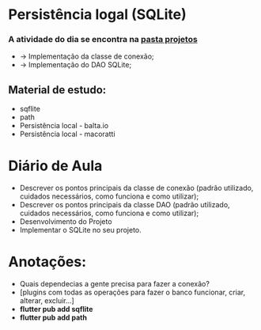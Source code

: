 # Persistência logal (SQLite)
### A atividade do dia se encontra na [pasta projetos](https://github.com/caduHD4/Mobile-IFPR/tree/main/Projetos/projeto_final)
* → Implementação da classe de conexão;
* → Implementação do DAO SQLite;

## Material de estudo:
* sqflite
* path
* Persistência local - balta.io
* Persistência local - macoratti

# Diário de Aula
* Descrever os pontos principais da classe de conexão (padrão utilizado, cuidados necessários, como funciona e como utilizar);
* Descrever os pontos principais da classe DAO (padrão utilizado, cuidados necessários, como funciona e como utilizar);
* Desenvolvimento do Projeto
* Implementar o SQLite no seu projeto.

# Anotações:
* Quais dependecias a gente precisa para fazer a conexão?
* [plugins com todas as operações para fazer o banco funcionar, criar, alterar, excluir...]
* __flutter pub add sqflite__
* __flutter pub add path__
